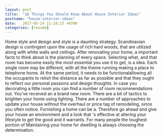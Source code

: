 ```yaml
---
layout: post
title:  "16 Things You Should Know About House Interior Ideas"
postname: "house-interior-ideas"
date:   2017-05-24 11:28:23 +0700
categories: [resume]
---
```

Home style and design and style is a daunting strategy. Scandinavian design is contingent upon the usage of rich hard woods, that are utilized along with white walls and ceilings. After renovating your home, a important facts to think about is the planning of every space. Selecting what, and that room has become easily the most essential you use it to get, is a idea. Each single room may be different, with all the theme running making a place to telephone home. At the same period, it needs to be functionalallowing all the occupants to relish the distance as far as possible and that they ought to reflect our personal passions and design thoughts. In case you decorating a little room you can find a number of room recommendations out. You've received an a brand new room. There are a bit of tactics to brighten your home using lighting. There are a number of approaches to update your house without the overhaul or price tag of remodeling, since you often notice. Furnishing a home can be a. Therefore go ahead and give your house an environment and a look that 's effective at altering your lifestyle to get the good and it warrants. For many people the toughest portion of Maintaining your home for dwelling is always choosing the determination.
